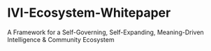 # IVI-Ecosystem-Whitepaper
A Framework for a Self-Governing, Self-Expanding, Meaning-Driven Intelligence &amp; Community Ecosystem
